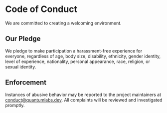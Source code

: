 # Code of Conduct

We are committed to creating a welcoming environment.

## Our Pledge

We pledge to make participation a harassment-free experience for everyone, regardless of age, body size, disability, ethnicity, gender identity, level of experience, nationality, personal appearance, race, religion, or sexual identity.

## Enforcement

Instances of abusive behavior may be reported to the project maintainers at conduct@quantumlabs.dev. All complaints will be reviewed and investigated promptly.
